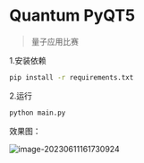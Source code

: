 # Quantum PyQT5

> 量子应用比赛

1.安装依赖

~~~cmd
pip install -r requirements.txt
~~~



2.运行

~~~cmd
python main.py
~~~



效果图：

![image-20230611161730924](https://github.com/comddy/quantum/assets/image-20230611161730924.png)


